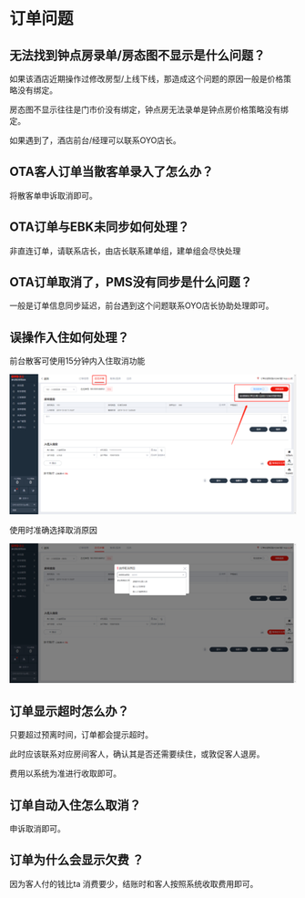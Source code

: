 # 订单问题

## 无法找到钟点房录单/房态图不显示是什么问题？

如果该酒店近期操作过修改房型/上线下线，那造成这个问题的原因一般是价格策略没有绑定。

房态图不显示往往是门市价没有绑定，钟点房无法录单是钟点房价格策略没有绑定。

如果遇到了，酒店前台/经理可以联系OYO店长。

## OTA客人订单当散客单录入了怎么办？

将散客单申诉取消即可。

## OTA订单与EBK未同步如何处理？

非直连订单，请联系店长，由店长联系建单组，建单组会尽快处理



## OTA订单取消了，PMS没有同步是什么问题？

一般是订单信息同步延迟，前台遇到这个问题联系OYO店长协助处理即可。

## 误操作入住如何处理？

前台散客可使用15分钟内入住取消功能

![](../.gitbook/assets/image%20%28811%29.png)

使用时准确选择取消原因

![](../.gitbook/assets/image%20%28341%29.png)

## 订单显示超时怎么办？

只要超过预离时间，订单都会提示超时。

此时应该联系对应房间客人，确认其是否还需要续住，或敦促客人退房。

费用以系统为准进行收取即可。

## 订单自动入住怎么取消？

申诉取消即可。

##  订单为什么会显示欠费 ？

因为客人付的钱比ta 消费要少，结账时和客人按照系统收取费用即可。

